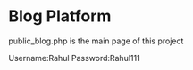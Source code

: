 # Blog Platform

public_blog.php is the main page of this project

Username:Rahul
Password:Rahul111

